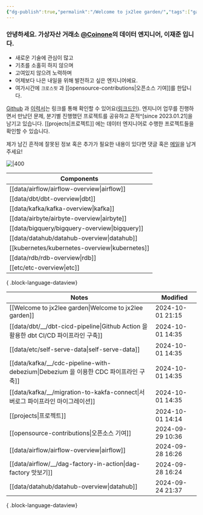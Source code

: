 ```yaml
---
{"dg-publish":true,"permalink":"/Welcome to jx2lee garden/","tags":["gardenEntry"],"dgEnableSearch":true,"noteIcon":"","created":"2023-12-20T00:33:04.000+09:00"}
---
```




### 안녕하세요. 가상자산 거래소 [@Coinone](https://coinone.co.kr/)의 데이터 엔지니어, 이재준 입니다.

- 새로운 기술에 관심이 많고
- 기초를 소홀히 하지 않으며
- 고여있지 않으려 노력하며
- 어제보다 나은 내일을 위해 발전하고 싶은 엔지니어에요.
- 여가시간에 `크로스핏` 과 [[opensource-contributions\|오픈소스 기여]]를 한답니다.


[Github](https://github.com/jx2lee) 과 [이력서](https://github.com/jx2lee/resume/blob/main/resume-kr.pdf)는 링크를 통해 확인할 수 있어요([링크드인](https://www.linkedin.com/in/jx2lee/)). 엔지니어 업무를 진행하면서 만났던 문제, 분기별 진행했던 프로젝트를 공유하고 흔적^[since 2023.01.21]을 남기고 있습니다. [[projects\|프로젝트]] 에는 데이터 엔지니어로 수행한 프로젝트들을 확인할 수 있습니다.

제가 남긴 흔적에 잘못된 정보 혹은 추가가 필요한 내용이 있다면 댓글 혹은 [메일](malito:dev.jaejun.lee.1991@gamil.com)을 남겨주세요!


![|400](https://i.imgur.com/EfyC7Gg.jpeg)

| Components                                        |
| ------------------------------------------------- |
| [[data/airflow/airflow-overview\|airflow]]     |
| [[data/dbt/dbt-overview\|dbt]]                 |
| [[data/kafka/kafka-overview\|kafka]]           |
| [[data/airbyte/airbyte-overview\|airbyte]]     |
| [[data/bigquery/bigquery-overview\|bigquery]]  |
| [[data/datahub/datahub-overview\|datahub]]     |
| [[kubernetes/kubernetes-overview\|kubernetes]] |
| [[data/rdb/rdb-overview\|rdb]]                 |
| [[etc/etc-overview\|etc]]                      |

{ .block-language-dataview}


| Notes                                                                        | Modified         |
| ---------------------------------------------------------------------------- | ---------------- |
| [[Welcome to jx2lee garden\|Welcome to jx2lee garden]]                    | 2024-10-01 21:15 |
| [[data/dbt/__/dbt-cicd-pipeline\|Github Action 을 활용한 dbt CI/CD 파이프라인 구축]] | 2024-10-01 14:35 |
| [[data/etc/self-serve-data\|self-serve-data]]                             | 2024-10-01 14:35 |
| [[data/kafka/__/cdc-pipeline-with-debezium\|Debezium 을 이용한 CDC 파이프라인 구축]] | 2024-10-01 14:35 |
| [[data/kafka/__/migration-to-kakfa-connect\|서버로그 파이프라인 마이그레이션]]           | 2024-10-01 14:35 |
| [[projects\|프로젝트]]                                                        | 2024-10-01 14:14 |
| [[opensource-contributions\|오픈소스 기여]]                                     | 2024-09-29 10:36 |
| [[data/airflow/airflow-overview\|airflow]]                                | 2024-09-28 16:26 |
| [[data/airflow/__/dag-factory-in-action\|dag-factory 맛보기]]                | 2024-09-28 16:24 |
| [[data/datahub/datahub-overview\|datahub]]                                | 2024-09-24 21:37 |

{ .block-language-dataview}